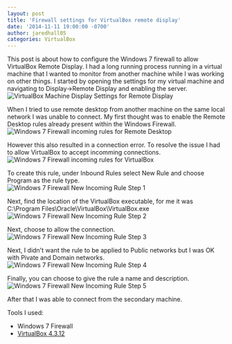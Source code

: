 ```yaml
---
layout: post
title: 'Firewall settings for VirtualBox remote display'
date: '2014-11-11 19:00:00 -0700'
author: jaredhall05
categories: VirtualBox
---
```


This post is about how to configure the Windows 7 firewall to allow VirtualBox Remote Display.
I had a long running process running in a virtual machine that I wanted to monitor from another machine while I was working on other things.
I started by opening the settings for my virtual machine and navigating to Display->Remote Display and enabling the server.<br />
<img class="img-responsive" alt="VirtualBox Machine Display Settings for Remote Display"
     src="{{ site.baseurl }}/assets/2014-11-11/VirtualBoxSettingsScreenshot-small-min.jpg"
     srcset="{{ site.baseurl }}/assets/2014-11-11/VirtualBoxSettingsScreenshot-small-min.jpg 260w,
             {{ site.baseurl }}/assets/2014-11-11/VirtualBoxSettingsScreenshot-min.jpg 728w"
     sizes="(min-width:768px) 657px,
            calc(100vw - 30px)" />

When I tried to use remote desktop from another machine on the same local network I was unable to connect.
My first thought was to enable the Remote Desktop rules already present within the Windows Firewall.<br />
<img class="img-responsive" alt="Windows 7 Firewall incoming rules for Remote Desktop"
     src="{{ site.baseurl }}/assets/2014-11-11/RemoteDesktopScreenshot-small-min.jpg"
     srcset="{{ site.baseurl }}/assets/2014-11-11/RemoteDesktopScreenshot-small-min.jpg 260w,
             {{ site.baseurl }}/assets/2014-11-11/RemoteDesktopScreenshot-min.jpg 728w"
     sizes="(min-width:768px) 937px,
            calc(100vw - 30px)" />

However this also resulted in a connection error.
To resolve the issue I had to allow VirtualBox to accept incomming connections.<br />
<img class="img-responsive" alt="Windows 7 Firewall incoming rules for VirtualBox"
     src="{{ site.baseurl }}/assets/2014-11-11/VirtualBoxScreenshot-small-min.jpg"
     srcset="{{ site.baseurl }}/assets/2014-11-11/VirtualBoxScreenshot-small-min.jpg 260w,
             {{ site.baseurl }}/assets/2014-11-11/VirtualBoxScreenshot-min.jpg 728w"
     sizes="(min-width:768px) 937px,
            calc(100vw - 30px)" />

To create this rule, under Inbound Rules select New Rule and choose Program as the rule type.<br />
<img class="img-responsive" alt="Windows 7 Firewall New Incoming Rule Step 1"
     src="{{ site.baseurl }}/assets/2014-11-11/Firewall-Add-App-Rule-Step-1-small-min.jpg"
     srcset="{{ site.baseurl }}/assets/2014-11-11/Firewall-Add-App-Rule-Step-1-small-min.jpg 260w,
             {{ site.baseurl }}/assets/2014-11-11/Firewall-Add-App-Rule-Step-1-min.jpg 728w"
     sizes="(min-width:768px) 728px,
            calc(100vw - 30px)" />

Next, find the location of the VirtualBox executable, for me it was C:\Program Files\Oracle\VirtualBox\VirtualBox.exe<br />
<img class="img-responsive" alt="Windows 7 Firewall New Incoming Rule Step 2"
     src="{{ site.baseurl }}/assets/2014-11-11/Firewall-Add-App-Rule-Step-2-small-min.jpg"
     srcset="{{ site.baseurl }}/assets/2014-11-11/Firewall-Add-App-Rule-Step-2-small-min.jpg 260w,
             {{ site.baseurl }}/assets/2014-11-11/Firewall-Add-App-Rule-Step-2-min.jpg 728w"
     sizes="(min-width:768px) 728px,
            calc(100vw - 30px)" />

Next, choose to allow the connection.<br />
<img class="img-responsive" alt="Windows 7 Firewall New Incoming Rule Step 3"
     src="{{ site.baseurl }}/assets/2014-11-11/Firewall-Add-App-Rule-Step-3-small-min.jpg"
     srcset="{{ site.baseurl }}/assets/2014-11-11/Firewall-Add-App-Rule-Step-3-small-min.jpg 260w,
             {{ site.baseurl }}/assets/2014-11-11/Firewall-Add-App-Rule-Step-3-min.jpg 728w"
     sizes="(min-width:768px) 728px,
            calc(100vw - 30px)" />

Next, I didn't want the rule to be applied to Public networks but I was OK with Pivate and Domain networks.<br />
<img class="img-responsive" alt="Windows 7 Firewall New Incoming Rule Step 4"
     src="{{ site.baseurl }}/assets/2014-11-11/Firewall-Add-App-Rule-Step-4-small-min.jpg"
     srcset="{{ site.baseurl }}/assets/2014-11-11/Firewall-Add-App-Rule-Step-4-small-min.jpg 260w,
             {{ site.baseurl }}/assets/2014-11-11/Firewall-Add-App-Rule-Step-4-min.jpg 728w"
     sizes="(min-width:768px) 728px,
            calc(100vw - 30px)" />

Finally, you can choose to give the rule a name and description.<br />
<img class="img-responsive" alt="Windows 7 Firewall New Incoming Rule Step 5"
     src="{{ site.baseurl }}/assets/2014-11-11/Firewall-Add-App-Rule-Step-5-small-min.jpg"
     srcset="{{ site.baseurl }}/assets/2014-11-11/Firewall-Add-App-Rule-Step-5-small-min.jpg 260w,
             {{ site.baseurl }}/assets/2014-11-11/Firewall-Add-App-Rule-Step-5-min.jpg 728w"
     sizes="(min-width:768px) 728px,
            calc(100vw - 30px)" />

After that I was able to connect from the secondary machine.

Tools I used:

- Windows 7 Firewall
- [VirtualBox 4.3.12](https://www.virtualbox.org/)